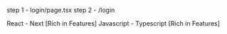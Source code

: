 step 1 - login/page.tsx
step 2 - /login

React - Next [Rich in Features]
Javascript - Typescript [Rich in Features]
